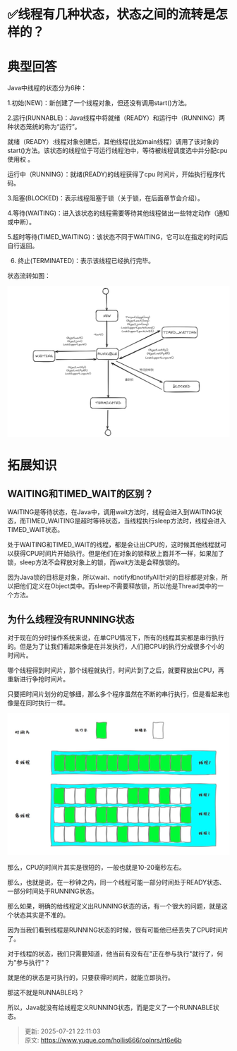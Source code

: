 # ✅线程有几种状态，状态之间的流转是怎样的？

# 典型回答


Java中线程的状态分为6种：

1.初始(NEW)：新创建了一个线程对象，但还没有调用start()方法。

2.运行(RUNNABLE)：Java线程中将就绪（READY）和运行中（RUNNING）两种状态笼统的称为“运行”。

就绪（READY）:线程对象创建后，其他线程(比如main线程）调用了该对象的start()方法。该状态的线程位于可运行线程池中，等待被线程调度选中并分配cpu使用权 。

运行中（RUNNING）：就绪(READY)的线程获得了cpu 时间片，开始执行程序代码。

3.阻塞(BLOCKED)：表示线程阻塞于锁（关于锁，在后面章节会介绍）。

4.等待(WAITING)：进入该状态的线程需要等待其他线程做出一些特定动作（通知或中断）。

5.超时等待(TIMED_WAITING)：该状态不同于WAITING，它可以在指定的时间后自行返回。

6. 终止(TERMINATED)：表示该线程已经执行完毕。

状态流转如图：

![1703596501381-ac42214e-f6fa-44ce-a54e-20fc90606afb.png](./img/8je815pkW8TeVVFq/1703596501381-ac42214e-f6fa-44ce-a54e-20fc90606afb-550924.png)



# 拓展知识


## WAITING和TIMED_WAIT的区别？


WAITING是等待状态，在Java中，调用wait方法时，线程会进入到WAITING状态，而TIMED_WAITING是超时等待状态，当线程执行sleep方法时，线程会进入TIMED_WAIT状态。



处于WAITING和TIMED_WAIT的线程，都是会让出CPU的，这时候其他线程就可以获得CPU时间片开始执行。但是他们在对象的锁释放上面并不一样，如果加了锁，sleep方法不会释放对象上的锁，而wait方法是会释放锁的。



<font style="color:rgb(38, 38, 38);"> 因为Java锁的目标是对象，所以wait、notify和notifyAll针对的目标都是对象，所以把他们定义在Object类中。而sleep不需要释放锁，所以他是Thread类中的一个方法。 </font>

## 为什么线程没有RUNNING状态
对于现在的分时操作系统来说，在单CPU情况下，所有的线程其实都是串行执行的。但是为了让我们看起来像是在并发执行，人们把CPU的执行分成很多个小的时间片。



哪个线程得到时间片，那个线程就执行，时间片到了之后，就要释放出CPU，再重新进行争抢时间片。



只要把时间片划分的足够细，那么多个程序虽然在不断的串行执行，但是看起来也像是在同时执行一样。



![1665582666549-e9fe6aed-0c0e-4288-8412-4bcc289027f6.png](./img/8je815pkW8TeVVFq/1665582666549-e9fe6aed-0c0e-4288-8412-4bcc289027f6-161363.png)



那么，CPU的时间片其实是很短的，一般也就是10-20毫秒左右。



那么，也就是说，在一秒钟之内，同一个线程可能一部分时间处于READY状态、一部分时间处于RUNNING状态。



那么如果，明确的给线程定义出RUNNING状态的话，有一个很大的问题，就是这个状态其实是不准的。



因为当我们看到线程是RUNNING状态的时候，很有可能他已经丢失了CPU时间片了。



对于线程的状态，我们只需要知道，他当前有没有在"正在参与执行"就行了，何为"参与执行"？



就是他的状态是可执行的，只要获得时间片，就能立即执行。



那这不就是RUNNABLE吗？



所以，Java就没有给线程定义RUNNING状态，而是定义了一个RUNNABLE状态。







> 更新: 2025-07-21 22:11:03  
> 原文: <https://www.yuque.com/hollis666/oolnrs/rt6e6b>